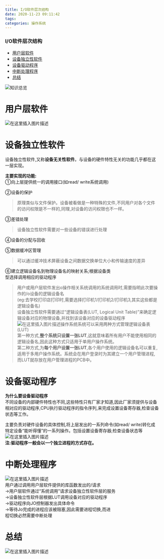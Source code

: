 ```yaml
---
title: I/O软件层次结构
date: 2020-11-23 09:11:42
tags: 
categories: 操作系统
---
```


<!--more-->

### I/O软件层次结构

- [用户层软件](#_6)
- [设备独立性软件](#_9)
- [设备驱动程序](#_38)
- [中断处理程序](#_49)
- [总结](#_59)

![知识总览](https://img-blog.csdnimg.cn/20201123090219910.png?x-oss-process=image/watermark,type_ZmFuZ3poZW5naGVpdGk,shadow_10,text_aHR0cHM6Ly9ibG9nLmNzZG4ubmV0L3FxXzIxMDQwNTU5,size_16,color_FFFFFF,t_70#pic_center)

# 用户层软件

![在这里插入图片描述](https://img-blog.csdnimg.cn/20201123090316670.png?x-oss-process=image/watermark,type_ZmFuZ3poZW5naGVpdGk,shadow_10,text_aHR0cHM6Ly9ibG9nLmNzZG4ubmV0L3FxXzIxMDQwNTU5,size_16,color_FFFFFF,t_70#pic_center)

# 设备独立性软件

设备独立性软件,又称**设备无关性软件**。与设备的硬件特性无关的功能几乎都在这一层实现。

**主要实现的功能:**  
①向上层提供统一的调用接口\(如read/ write系统调用\)

②设备的保护

> 原理类似与文件保护。设备被看做是一种特殊的文件,不同用户对各个文件的访问权限是不一样的,同理,对设备的访问权限也不一样。

③差错处理

> 设备独立性软件需要对一些设备的错误进行处理

④设备的分配与回收

⑤数据缓冲区管理

> 可以通过缓冲技术屏蔽设备之间数据交换单位大小和传输速度的差异

⑥建立逻辑设备名到物理设备名的映射关系;根据设备类  
型选择调用相应的驱动程序

> 用户或用户层软件发出o操作相关系统调用的系统调用时,需要指明此次要操作的/o设备的逻辑设备名  
> \(eg:去学校打印店打印时,需要选择打印机1/打印机2/打印机3,其实这些都是逻辑设备名\)  
> 设备独立性软件需要通过“逻辑设备表\(LUT, Logical Unit Table\)”来确定逻辑设备对应的物理设备,并找到该设备对应的设备驱动程序  
> ![在这里插入图片描述](https://img-blog.csdnimg.cn/20201123090632782.png?x-oss-process=image/watermark,type_ZmFuZ3poZW5naGVpdGk,shadow_10,text_aHR0cHM6Ly9ibG9nLmNzZG4ubmV0L3FxXzIxMDQwNTU5,size_16,color_FFFFFF,t_70#pic_center)操作系统系统可以采用两种方式管理逻辑设备表\(LUT\)  
> 第一种方式,**整个系统只设置一张LUT**,这就意味着所有用户不能使用相同的逻辑设备名,因此这种方式只适用于单用户操作系统。  
> 第二种方式,为**每个用户设置一张LUT**,各个用户使用的逻辑设备名可以重复,适用于多用户操作系统。系统会在用户登录时为其建立一个用户管理进程,而LUT就存放在用户管理进程的PCB中。

# 设备驱动程序

**为什么要设备驱动程序**  
不同设备的内部硬件特性也不同,这些特性只有厂家才知道,因此厂家须提供与设备相对应的驱动程序,CPU执行驱动程序的指令序列,来完成设置设备寄存器,检查设备状态等工作。

主要负责对硬件设备的具体控制,将上层发出的一系列命令\(如read/ write\)转化成特定设备“能听得懂”的一系列操作。包括设置设备寄存器;检查设备状态等  
![在这里插入图片描述](https://img-blog.csdnimg.cn/20201123090902821.png#pic_center)  
**注:驱动程序一般会以一个独立进程的方式存在。**

# 中断处理程序

![在这里插入图片描述](https://img-blog.csdnimg.cn/20201123091022329.png?x-oss-process=image/watermark,type_ZmFuZ3poZW5naGVpdGk,shadow_10,text_aHR0cHM6Ly9ibG9nLmNzZG4ubmV0L3FxXzIxMDQwNTU5,size_16,color_FFFFFF,t_70#pic_center)  
用户通过调用用户层软件提供的库函数发出的/请求  
→用户层软件通过“系统调用”请求设备独立性软件层的服务  
→设备独立性软件层根据LUT调用设备对应的驱动程序  
→驱动程序向JO控制器发出具体命令  
→等待Jo完成的进程应该被阻塞,因此需要进程切换,而进  
程切换必然需要中断处理

# 总结

![在这里插入图片描述](https://img-blog.csdnimg.cn/20201123091112701.png?x-oss-process=image/watermark,type_ZmFuZ3poZW5naGVpdGk,shadow_10,text_aHR0cHM6Ly9ibG9nLmNzZG4ubmV0L3FxXzIxMDQwNTU5,size_16,color_FFFFFF,t_70#pic_center)